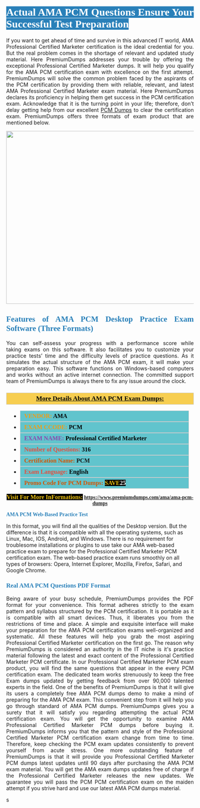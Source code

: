<h1 style="text-align: justify;"><span style="color:#ffffff;"><span style="font-family:Georgia,serif;"><strong><span style="background-color:#2980b9;">Actual AMA PCM Questions Ensure Your Successful Test Preparation</span></strong></span></span></h1>

<p style="text-align: justify;">If you want to get ahead of time and survive in this advanced IT world, AMA Professional Certified Marketer certification is the ideal credential for you. But the real problem comes in the shortage of relevant and updated study material. Here PremiumDumps addresses your trouble by offering the exceptional Professional Certified Marketer dumps. It will help you qualify for the AMA PCM certification exam with excellence on the first attempt. PremiumDumps will solve the common problem faced by the aspirants of the PCM certification by providing them with reliable, relevant, and latest AMA Professional Certified Marketer exam material. Here PremiumDumps declares its proficiency in helping them get success in the PCM certification exam. Acknowledge that it is the turning point in your life; therefore, don’t delay getting help from our excellent <a href="https://www.premiumdumps.com/ama/ama-pcm-dumps">PCM Dumps</a> to clear the certification exam. PremiumDumps offers three formats of exam product that are mentioned below.</p>

<p style="text-align: center;"><a href="https://www.premiumdumps.com/ama/ama-pcm-dumps"><img alt="" src="https://i.imgur.com/KJGzbJ2.jpeg" style="width: 700px; height: 465px;" /></a></p>

<h2 style="text-align: justify;"><span style="color:#2980b9;"><span style="font-family:Georgia,serif;"><strong>Features of AMA PCM Desktop Practice Exam Software (Three Formats)</strong></span></span></h2>

<p style="text-align: justify;">You can self-assess your progress with a performance score while taking exams on this software. It also facilitates you to customize your practice tests’ time and the difficulty levels of practice questions. As it simulates the actual structure of the AMA PCM exam, it will make your preparation easy. This software functions on Windows-based computers and works without an active internet connection. The committed support team of PremiumDumps is always there to fix any issue around the clock.</p>

<h3 style="background: #f7ce50; border: 1px solid rgb(204, 204, 204); padding: 5px 10px; text-align: center;"><span style="font-family:Georgia,serif;"><u><u><span style="color:#000000;"><span style="font-size:11pt"><span style="line-height:normal"><b><span style="font-size:13.0pt"><span cambria="">More Details About AMA PCM Exam Dumps:</span></span></b></span></span></span></u></u></span></h3>

<ul>
	<li style="margin:0cm 10pt">
	<div style="background:#61c4cd; border: 1px solid rgb(204, 204, 204); padding: 5px 10px; text-align: justify;"><span style="font-family:Georgia,serif;"><span style="font-size:11pt"><span style="line-height:normal"><b><span style="font-size:12.0pt"><span new="" roman="" times=""><span style="color:#f39c12;">VENDOR:</span> <span style="color:#000000;">AMA</span></span></span></b></span></span></span></div>
	</li>
	<li style="margin:0cm 10pt">
	<div style="background: #61c4cd; border: 1px solid rgb(204, 204, 204); padding: 5px 10px; text-align: justify;"><span style="font-family:Georgia,serif;"><span style="font-size:11pt"><span style="line-height:normal"><b><span style="font-size:12.0pt"><span new="" roman="" times=""><span style="color:#f39c12;">EXAM CCODE:</span> <span style="color:#000000;">PCM</span></span></span></b></span></span></span></div>
	</li>
	<li style="margin:0cm 10pt">
	<div style="background: #61c4cd; border: 1px solid rgb(204, 204, 204); padding: 5px 10px; text-align: justify;"><span style="font-family:Georgia,serif;"><span style="font-size:11pt"><span style="line-height:normal"><b><span style="font-size:12.0pt"><span new="" roman="" times=""><span style="color:#8e44ad;">EXAM NAME:</span> <span style="color:#000000;">Professional Certified Marketer</span></span></span></b></span></span></span></div>
	</li>
	<li style="margin:0cm 10pt">
	<div style="background: #61c4cd; border: 1px solid rgb(204, 204, 204); padding: 5px 10px;"><span style="font-family:Georgia,serif;"><span style="font-size:11pt"><span style="line-height:normal"><b><span style="font-size:12.0pt"><span new="" roman="" times=""><span style="color:#e74c3c;">Number of Questions:</span><span style="color:#000000;"><span style="color:#f1c40f;"> </span>316</span></span></span></b></span></span></span></div>
	</li>
	<li style="margin:0cm 10pt">
	<div style="background: #61c4cd; border: 1px solid rgb(204, 204, 204); padding: 5px 10px; text-align: justify;"><span style="font-family:Georgia,serif;"><span style="font-size:11pt"><span style="line-height:normal"><b><span style="font-size:12.0pt"><span new="" roman="" times=""><span style="color:#d35400;">Certification Name:</span> PCM</span></span></b></span></span></span></div>
	</li>
	<li style="margin:0cm 10pt">
	<div style="background: #61c4cd; border: 1px solid rgb(204, 204, 204); padding: 5px 10px; text-align: justify;"><span style="font-family:Georgia,serif;"><span style="font-size:11pt"><span style="line-height:normal"><b><span style="font-size:12.0pt"><span new="" roman="" times=""><span style="color:#e74c3c;">Exam Language:</span> <span style="color:#000000;">English</span></span></span></b></span></span></span></div>
	</li>
	<li style="margin:0cm 10pt">
	<div style="background: #61c4cd; border: 1px solid rgb(204, 204, 204); padding: 5px 10px;"><span style="font-family:Georgia,serif;"><span style="font-size:11pt"><span style="line-height:normal"><b><span style="font-size:12.0pt"><span new="" roman="" times=""><span style="color:#d35400;">Promo Code For PCM Dumps:</span><span style="color:#f1c40f;"> <span style="background-color:#000000;">SAVE</span></span><span style="color:#ffffff;"><span style="background-color:#000000;">25</span></span></span></span></b></span></span></span></div>
	</li>
</ul>

<p style="text-align: center;"><span style="font-family:Georgia,serif;"><strong><span style="font-size:16px;"><span style="color:#f1c40f;"><span style="background-color:#000000;">Visit For More InFormations:</span></span></span> <a href="https://www.premiumdumps.com/ama/ama-pcm-dumps">https://www.premiumdumps.com/ama/ama-pcm-dumps</a></strong></span></p>

<p><span style="color:#2980b9;"><span style="font-family:Georgia,serif;"><strong><strong><strong>AMA PCM Web-Based Practice Test</strong></strong></strong></span></span></p>

<p>In this format, you will find all the qualities of the Desktop version. But the difference is that it is compatible with all the operating systems, such as Linux, Mac, IOS, Android, and Windows. There is no requirement for troublesome installations or plugins to use take our AMA web-based practice exam to prepare for the Professional Certified Marketer PCM certification exam. The web-based practice exam runs smoothly on all types of browsers: Opera, Internet Explorer, Mozilla, Firefox, Safari, and Google Chrome.</p>

<h3 style="text-align: justify;"><span style="color:#2980b9;"><span style="font-family:Georgia,serif;"><strong><strong><strong>Real AMA PCM Questions PDF Format</strong></strong></strong></span></span></h3>

<p style="text-align: justify;">Being aware of your busy schedule, PremiumDumps provides the PDF format for your convenience. This format adheres strictly to the exam pattern and syllabus structured by the PCM certification. It is portable as it is compatible with all smart devices. Thus, it liberates you from the restrictions of time and place. A simple and exquisite interface will make your preparation for the AMA PCM certification exams well-organized and systematic. All these features will help you grab the most aspiring Professional Certified Marketer certification on the first go. The reason why PremiumDumps is considered an authority in the IT niche is it's practice material following the latest and exact content of the Professional Certified Marketer PCM certificate. In our Professional Certified Marketer PCM exam product, you will find the same questions that appear in the every PCM certification exam. The dedicated team works strenuously to keep the free Exam dumps updated by getting feedback from over 90,000 talented experts in the field. One of the benefits of PremiumDumps is that it will give its users a completely free AMA PCM dumps demo to make a mind of preparing for the AMA PCM exam. This convenient step from it will help you go through standard of AMA PCM dumps. PremiumDumps gives you a surety that it will satisfy you regarding attempting the actual PCM certification exam. You will get the opportunity to examine AMA Professional Certified Marketer PCM dumps before buying it. PremiumDumps informs you that the pattern and style of the Professional Certified Marketer PCM certification exam change from time to time. Therefore, keep checking the PCM exam updates consistently to prevent yourself from acute stress. One more outstanding feature of PremiumDumps is that it will provide you Professional Certified Marketer PCM dumps latest updates until 90 days after purchasing the AMA PCM exam material. You will get the AMA exam dumps updates free of charge if the Professional Certified Marketer releases the new updates. We guarantee you will pass the PCM PCM certification exam on the maiden attempt if you strive hard and use our latest AMA PCM dumps material.</p>

<p>s</p>
